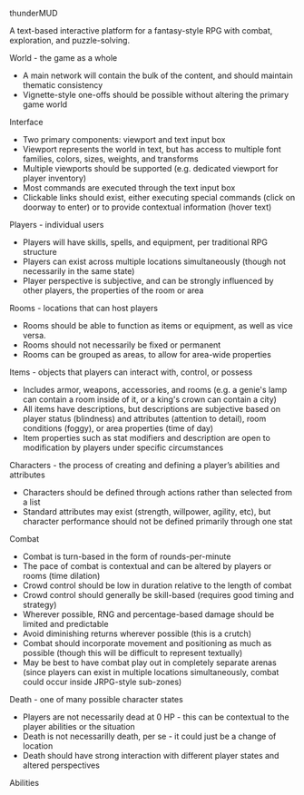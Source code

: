 thunderMUD

A text-based interactive platform for a fantasy-style RPG with combat, exploration, and puzzle-solving.

World - the game as a whole

  - A main network will contain the bulk of the content, and should maintain thematic consistency
  - Vignette-style one-offs should be possible without altering the primary game world

Interface

  - Two primary components: viewport and text input box
  - Viewport represents the world in text, but has access to multiple font families, colors, sizes, weights, and transforms
  - Multiple viewports should be supported (e.g. dedicated viewport for player inventory)
  - Most commands are executed through the text input box
  - Clickable links should exist, either executing special commands (click on doorway to enter) or to provide contextual information (hover text)

Players - individual users

  - Players will have skills, spells, and equipment, per traditional RPG structure
  - Players can exist across multiple locations simultaneously (though not necessarily in the same state)
  - Player perspective is subjective, and can be strongly influenced by other players, the properties of the room or area

Rooms - locations that can host players

  - Rooms should be able to function as items or equipment, as well as vice versa.
  - Rooms should not necessarily be fixed or permanent
  - Rooms can be grouped as areas, to allow for area-wide properties

Items - objects that players can interact with, control, or possess

  - Includes armor, weapons, accessories, and rooms (e.g. a genie's lamp can contain a room inside of it, or a king's crown can contain a city)
  - All items have descriptions, but descriptions are subjective based on player status (blindness) and attributes (attention to detail), room conditions (foggy), or area properties (time of day)
  - Item properties such as stat modifiers and description are open to modification by players under specific circumstances

Characters - the process of creating and defining a player’s abilities and attributes

  - Characters should be defined through actions rather than selected from a list
  - Standard attributes may exist (strength, willpower, agility, etc), but character performance should not be defined primarily through one stat

Combat

  - Combat is turn-based in the form of rounds-per-minute
  - The pace of combat is contextual and can be altered by players or rooms (time dilation)
  - Crowd control should be low in duration relative to the length of combat
  - Crowd control should generally be skill-based (requires good timing and strategy)
  - Wherever possible, RNG and percentage-based damage should be limited and predictable
  - Avoid diminishing returns wherever possible (this is a crutch)
  - Combat should incorporate movement and positioning as much as possible (though this will be difficult to represent textually)
  - May be best to have combat play out in completely separate arenas (since players can exist in multiple locations simultaneously, combat could occur inside JRPG-style sub-zones)

Death - one of many possible character states

  - Players are not necessarily dead at 0 HP - this can be contextual to the player abilities or the situation
  - Death is not necessarilly death, per se - it could just be a change of location
  - Death should have strong interaction with different player states and altered perspectives

Abilities
